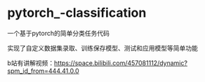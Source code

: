 # pytorch_-classification

一个基于pytorch的简单分类任务代码

实现了自定义数据集录取、训练保存模型、测试和应用模型等简单功能

b站有讲解视频：https://space.bilibili.com/457081112/dynamic?spm_id_from=444.41.0.0
